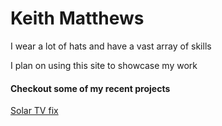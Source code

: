 # Keith Matthews

I wear a lot of hats and have a vast array of skills

I plan on using this site to showcase my work

#### Checkout some of my recent projects

[Solar TV fix](/pages/solartv.md)
